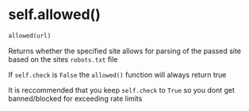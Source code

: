 # self.allowed()

```python
allowed(url)
```

Returns whether the specified site allows for parsing of the passed site based on the sites `robots.txt` file

If `self.check` is `False` the `allowed()` function will always return true

It is reccommended that you keep `self.check` to `True` so you dont get banned/blocked for exceeding rate limits